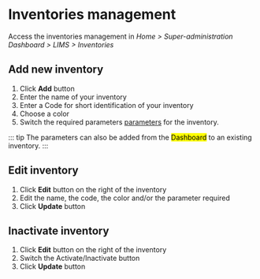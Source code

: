 # Inventories management

Access the inventories management in *Home > Super-administration Dashboard > LIMS > Inventories*

## Add new inventory

1. Click **Add** button 
2. Enter the name of your inventory
3. Enter a Code for short identification of your inventory
4. Choose a color 
5. Switch the required parameters [parameters](/laboratory-information-management-system/dashboard-parameters.html#parameters) for the inventory. 

::: tip
The parameters can also be added from the <mark>Dashboard</mark> to an existing inventory.
:::

## Edit inventory

1. Click **Edit** button on the right of the inventory
2. Edit the name, the code, the color and/or the parameter required
3. Click **Update** button
   
## Inactivate inventory

1. Click **Edit** button on the right of the inventory
2. Switch the Activate/Inactivate button
3. Click **Update** button




